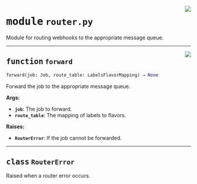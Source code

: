 <!-- markdownlint-disable -->

<a href="../webhook_router/router.py#L0"><img align="right" style="float:right;" src="https://img.shields.io/badge/-source-cccccc?style=flat-square"></a>

# <kbd>module</kbd> `router.py`
Module for routing webhooks to the appropriate message queue. 


---

<a href="../webhook_router/router.py#L22"><img align="right" style="float:right;" src="https://img.shields.io/badge/-source-cccccc?style=flat-square"></a>

## <kbd>function</kbd> `forward`

```python
forward(job: Job, route_table: LabelsFlavorMapping) → None
```

Forward the job to the appropriate message queue. 



**Args:**
 
 - <b>`job`</b>:  The job to forward. 
 - <b>`route_table`</b>:  The mapping of labels to flavors. 



**Raises:**
 
 - <b>`RouterError`</b>:  If the job cannot be forwarded. 


---

## <kbd>class</kbd> `RouterError`
Raised when a router error occurs. 





